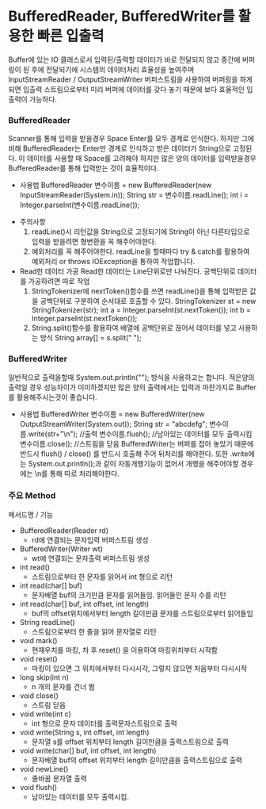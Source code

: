 # BufferedReader, BufferedWriter를 활용한 빠른 입출력
Buffer에 있는 IO 클래스로서 입력된/출력할 데이터가 바로 전달되지 않고 중간에 버퍼링이 된 후에 전달되기에 시스템의 데이터처리 효율성을 높여주며 InputStreamReader / OutputStreamWriter 버퍼스트림을 사용하여 버퍼링을 하게 되면 입출력 스트림으로부터 미리 버퍼에 데이터를 갖다 놓기 때문에 보다 효율적인 입출력이 가능하다.

### BufferedReader 
Scanner를 통해 입력을 받을경우 Space Enter를 모두 경계로 인식한다.
하지만 그에비해 BufferedReader는 Enter만 경계로 인식하고 받은 데이터가 String으로 고정된다. 이 데이터를 사용할 때 Space를 고려해야 하지만 많은 양의 데이터를 입력받을경우 BufferedReader를 통해 입력받는 것이 효율적이다.

* 사용법
    BufferedReader 변수이름 = new BufferedReader(new InputStreamReader(System.in));
    String str = 변수이름.readLine();
    int i = Integer.parseInt(변수이름.readLine());
- 주의사항
    1. readLine()시 리턴값을 String으로 고정되기에 String이 아닌 다른타입으로 입력을 받을려면 형변환을 꼭 해주어야한다.
    2. 예외처리를 꼭 해주어야한다. readLine을 할때마다 try & catch를 활용하여 예외처리 or throws IOException을 통하여 작업합니다.
- Read한 데이터 가공
    Read한 데이터는 Line단위로만 나눠진다. 공백단위로 데이터를 가공하려면 따로 작업
    1. StringTokenizer에 nextToken()함수를 쓰면 readLine()을 통해 입력받은 값을 공백단위로 구분하여 순서대로 호출할 수 있다.
    StringTokenizer st = new StringTokenizer(str);
    int a = Integer.parseInt(st.nextToken());
    int b = Integer.parseInt(st.nextToken());
    2. String.split()함수를 활용하여 배열에 공백단위로 끊어서 데이터를 넣고 사용하는 방식
    String array[] = s.split(" ");

### BufferedWriter 
일반적으로 출력을할때 System.out.println(""); 방식을 사용하고는 합니다. 적은양의 출력일 경우 성능차이가 미미하겠지만 많은 양의 출력에서는 입력과 마찬가지로 Buffer를 활용해주시는것이 좋습니다.

* 사용법
    BufferedWriter 변수이름 = new BufferedWriter(new OutputStreamWriter(System.out));
    String str = "abcdefg";
    변수이름.write(str+"\n");   //출력
    변수이름.flush();           //남아있는 데이터를 모두 출력시킴
    변수이름.close();           //스트림을 닫음
    BufferedWriter는 버퍼를 잡아 놓았기 때문에 반드시 flush() / close() 를 반드시 호출해 주어 뒤처리를 해야한다. 또한 .write에는 System.out.println();과 같이 자동개행기능이 없어서 개행을 해주어야할 경우에는 \n를 통해 따로 처리해야한다.

### 주요 Method

메서드명 / 기능
* BufferedReader(Reader rd)
    - rd에 연결되는 문자입력 버퍼스트림 생성
*   BufferedWriter(Writer wt) 
    - wt에 연결되는 문자출력 버퍼스트림 생성​
* int read()
    - 스트림으로부터 한 문자를 읽어서 int 형으로 리턴
* int read(char[] buf)
    - 문자배열 buf의 크기만큼 문자를 읽어들임.  읽어들인 문자 수를 리턴
* int read(char[] buf, int offset, int length)
    - buf의 offset위치에서부터 length 길이만큼 문자를 스트림으로부터 읽어들임​
* String readLine()
    - 스트림으로부터 한 줄을 읽어 문자열로 리턴​​
* void mark() 
    - 현재우치를 마킹, 차 후 reset() 을 이용하여 마킹위치부터 시작함
* void reset() 
    - 마킹이 있으면 그 위치에서부터 다시시각, 그렇지 않으면 처음부터 다시시작
* long skip(int n)
    - n 개의 문자를 건너 뜀
* void close()
    - 스트림 닫음
* void write(int c)
    - int 형으로 문자 데이터를 출력문자스트림으로 출력
* void write(String s, int offset, int length)
    - 문자열 s를 offset 위치부터 length 길이만큼을 출력스트림으로 출력
* void write(char[] buf, int offset, int length)
    - 문자배열 buf의 offset 위치부터 length 길이만큼을 출력스트림으로 출력​​​
* void newLine()
    - 줄바꿈 문자열 출력
* void flush() 
    - 남아있는 데이터를 모두 출력시킴.